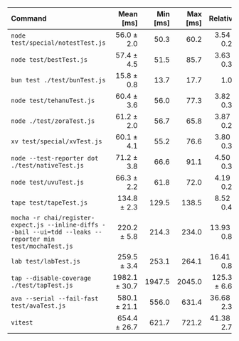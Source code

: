 | Command | Mean [ms] | Min [ms] | Max [ms] | Relative |
|:---|---:|---:|---:|---:|
| `node test/special/notestTest.js` | 56.0 ± 2.0 | 50.3 | 60.2 | 3.54 ± 0.22 |
| `node test/bestTest.js` | 57.4 ± 4.5 | 51.5 | 85.7 | 3.63 ± 0.34 |
| `bun test ./test/bunTest.js` | 15.8 ± 0.8 | 13.7 | 17.7 | 1.00 |
| `node test/tehanuTest.js` | 60.4 ± 3.6 | 56.0 | 77.3 | 3.82 ± 0.30 |
| `node ./test/zoraTest.js` | 61.2 ± 2.0 | 56.7 | 65.8 | 3.87 ± 0.23 |
| `xv test/special/xvTest.js` | 60.1 ± 4.1 | 55.2 | 76.6 | 3.80 ± 0.32 |
| `node --test-reporter dot ./test/nativeTest.js` | 71.2 ± 3.8 | 66.6 | 91.1 | 4.50 ± 0.33 |
| `node test/uvuTest.js` | 66.3 ± 2.2 | 61.8 | 72.0 | 4.19 ± 0.26 |
| `tape test/tapeTest.js` | 134.8 ± 2.3 | 129.5 | 138.5 | 8.52 ± 0.46 |
| `mocha -r chai/register-expect.js --inline-diffs --bail --ui=tdd --leaks --reporter min test/mochaTest.js` | 220.2 ± 5.8 | 214.3 | 234.0 | 13.93 ± 0.80 |
| `lab test/labTest.js` | 259.5 ± 3.4 | 253.1 | 264.1 | 16.41 ± 0.86 |
| `tap --disable-coverage ./test/tapTest.js` | 1982.1 ± 30.7 | 1947.5 | 2045.0 | 125.33 ± 6.68 |
| `ava --serial --fail-fast test/avaTest.js` | 580.1 ± 21.1 | 556.0 | 631.4 | 36.68 ± 2.30 |
| `vitest` | 654.4 ± 26.7 | 621.7 | 721.2 | 41.38 ± 2.70 |

